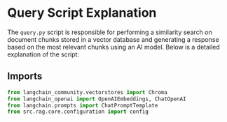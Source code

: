 # Query Script Explanation

The `query.py` script is responsible for performing a similarity search on document chunks stored in a vector database and generating a response based on the most relevant chunks using an AI model. Below is a detailed explanation of the script:

## Imports

```python
from langchain_community.vectorstores import Chroma
from langchain_openai import OpenAIEmbeddings, ChatOpenAI
from langchain.prompts import ChatPromptTemplate
from src.rag.core.configuration import config
